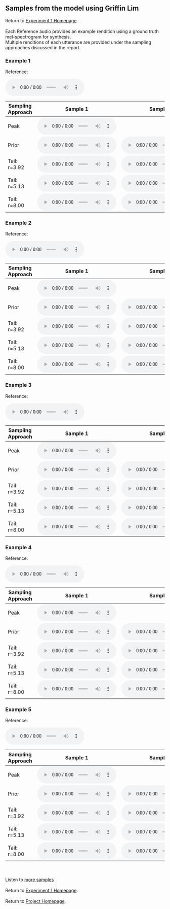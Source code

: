 <!-- exp 1a -->

## Samples from the model using Griffin Lim

Return to [Experiment 1 Homepage](https://ljlj9.github.io/mscproject/experiment_1.html).
<br><br>
Each Reference audio provides an example rendition using a ground truth mel-spectrogram for synthesis.
<br>
Multiple renditions of each utterance are provided under the sampling approaches discussed in the report.

### Example 1

Reference:          
<p><audio src="Experiment1/vae_f0_gl_web_samples/Example1/reference.wav" controls style="width: 250px;"></audio></p>

| Sampling Approach | Sample 1 | Sample 2 | Sample 3 | Sample 4 | Sample 5 |
| --- | --- | --- | --- | --- | --- |
| Peak  | <audio src="Experiment1/vae_f0_gl_web_samples/Example1/peak/sample_1.wav" controls style="width: 250px;"></audio> | | | | |
| Prior | <audio src="Experiment1/vae_f0_gl_web_samples/Example1/prior/sample_1.wav" controls style="width: 250px;"></audio> | <audio src="Experiment1/vae_f0_gl_web_samples/Example1/prior/sample_2.wav" controls style="width: 250px;"></audio> | <audio src="Experiment1/vae_f0_gl_web_samples/Example1/prior/sample_3.wav" controls style="width: 250px;"></audio> | <audio src="Experiment1/vae_f0_gl_web_samples/Example1/prior/sample_4.wav" controls style="width: 250px;"></audio> | <audio src="Experiment1/vae_f0_gl_web_samples/Example1/prior/sample_5.wav" controls style="width: 250px;"></audio> |
| Tail: r=3.92 | <audio src="Experiment1/vae_f0_gl_web_samples/Example1/tail392/sample_1.wav" controls style="width: 250px;"></audio> | <audio src="Experiment1/vae_f0_gl_web_samples/Example1/tail392/sample_2.wav" controls style="width: 250px;"></audio> | <audio src="Experiment1/vae_f0_gl_web_samples/Example1/tail392/sample_3.wav" controls style="width: 250px;"></audio> | <audio src="Experiment1/vae_f0_gl_web_samples/Example1/tail392/sample_4.wav" controls style="width: 250px;"></audio> | <audio src="Experiment1/vae_f0_gl_web_samples/Example1/tail392/sample_5.wav" controls style="width: 250px;"></audio> |
| Tail: r=5.13 | <audio src="Experiment1/vae_f0_gl_web_samples/Example1/tail513/sample_1.wav" controls style="width: 250px;"></audio> | <audio src="Experiment1/vae_f0_gl_web_samples/Example1/tail513/sample_2.wav" controls style="width: 250px;"></audio> | <audio src="Experiment1/vae_f0_gl_web_samples/Example1/tail513/sample_3.wav" controls style="width: 250px;"></audio> | <audio src="Experiment1/vae_f0_gl_web_samples/Example1/tail513/sample_4.wav" controls style="width: 250px;"></audio> | <audio src="Experiment1/vae_f0_gl_web_samples/Example1/tail513/sample_5.wav" controls style="width: 250px;"></audio> |
| Tail: r=8.00 | <audio src="Experiment1/vae_f0_gl_web_samples/Example1/tail8/sample_1.wav" controls style="width: 250px;"></audio> | <audio src="Experiment1/vae_f0_gl_web_samples/Example1/tail8/sample_2.wav" controls style="width: 250px;"></audio> | <audio src="Experiment1/vae_f0_gl_web_samples/Example1/tail8/sample_3.wav" controls style="width: 250px;"></audio> | <audio src="Experiment1/vae_f0_gl_web_samples/Example1/tail8/sample_4.wav" controls style="width: 250px;"></audio> | <audio src="Experiment1/vae_f0_gl_web_samples/Example1/tail8/sample_5.wav" controls style="width: 250px;"></audio> |

### Example 2

Reference:          
<p><audio src="Experiment1/vae_f0_gl_web_samples/Example2/reference.wav" controls style="width: 250px;"></audio></p>

| Sampling Approach | Sample 1 | Sample 2 | Sample 3 | Sample 4 | Sample 5 |
| --- | --- | --- | --- | --- | --- |
| Peak  | <audio src="Experiment1/vae_f0_gl_web_samples/Example2/peak/sample_1.wav" controls style="width: 250px;"></audio> | | | | |
| Prior | <audio src="Experiment1/vae_f0_gl_web_samples/Example2/prior/sample_1.wav" controls style="width: 250px;"></audio> | <audio src="Experiment1/vae_f0_gl_web_samples/Example2/prior/sample_2.wav" controls style="width: 250px;"></audio> | <audio src="Experiment1/vae_f0_gl_web_samples/Example2/prior/sample_3.wav" controls style="width: 250px;"></audio> | <audio src="Experiment1/vae_f0_gl_web_samples/Example2/prior/sample_4.wav" controls style="width: 250px;"></audio> | <audio src="Experiment1/vae_f0_gl_web_samples/Example2/prior/sample_5.wav" controls style="width: 250px;"></audio> |
| Tail: r=3.92 | <audio src="Experiment1/vae_f0_gl_web_samples/Example2/tail392/sample_1.wav" controls style="width: 250px;"></audio> | <audio src="Experiment1/vae_f0_gl_web_samples/Example2/tail392/sample_2.wav" controls style="width: 250px;"></audio> | <audio src="Experiment1/vae_f0_gl_web_samples/Example2/tail392/sample_3.wav" controls style="width: 250px;"></audio> | <audio src="Experiment1/vae_f0_gl_web_samples/Example2/tail392/sample_4.wav" controls style="width: 250px;"></audio> | <audio src="Experiment1/vae_f0_gl_web_samples/Example2/tail392/sample_5.wav" controls style="width: 250px;"></audio> |
| Tail: r=5.13 | <audio src="Experiment1/vae_f0_gl_web_samples/Example2/tail513/sample_1.wav" controls style="width: 250px;"></audio> | <audio src="Experiment1/vae_f0_gl_web_samples/Example2/tail513/sample_2.wav" controls style="width: 250px;"></audio> | <audio src="Experiment1/vae_f0_gl_web_samples/Example2/tail513/sample_3.wav" controls style="width: 250px;"></audio> | <audio src="Experiment1/vae_f0_gl_web_samples/Example2/tail513/sample_4.wav" controls style="width: 250px;"></audio> | <audio src="Experiment1/vae_f0_gl_web_samples/Example2/tail513/sample_5.wav" controls style="width: 250px;"></audio> |
| Tail: r=8.00 | <audio src="Experiment1/vae_f0_gl_web_samples/Example2/tail8/sample_1.wav" controls style="width: 250px;"></audio> | <audio src="Experiment1/vae_f0_gl_web_samples/Example2/tail8/sample_2.wav" controls style="width: 250px;"></audio> | <audio src="Experiment1/vae_f0_gl_web_samples/Example2/tail8/sample_3.wav" controls style="width: 250px;"></audio> | <audio src="Experiment1/vae_f0_gl_web_samples/Example2/tail8/sample_4.wav" controls style="width: 250px;"></audio> | <audio src="Experiment1/vae_f0_gl_web_samples/Example2/tail8/sample_5.wav" controls style="width: 250px;"></audio> |

### Example 3

Reference:          
<p><audio src="Experiment1/vae_f0_gl_web_samples/Example3/reference.wav" controls style="width: 250px;"></audio></p>

| Sampling Approach | Sample 1 | Sample 2 | Sample 3 | Sample 4 | Sample 5 |
| --- | --- | --- | --- | --- | --- |
| Peak  | <audio src="Experiment1/vae_f0_gl_web_samples/Example3/peak/sample_1.wav" controls style="width: 250px;"></audio> | | | | |
| Prior | <audio src="Experiment1/vae_f0_gl_web_samples/Example3/prior/sample_1.wav" controls style="width: 250px;"></audio> | <audio src="Experiment1/vae_f0_gl_web_samples/Example3/prior/sample_2.wav" controls style="width: 250px;"></audio> | <audio src="Experiment1/vae_f0_gl_web_samples/Example3/prior/sample_3.wav" controls style="width: 250px;"></audio> | <audio src="Experiment1/vae_f0_gl_web_samples/Example3/prior/sample_4.wav" controls style="width: 250px;"></audio> | <audio src="Experiment1/vae_f0_gl_web_samples/Example3/prior/sample_5.wav" controls style="width: 250px;"></audio> |
| Tail: r=3.92 | <audio src="Experiment1/vae_f0_gl_web_samples/Example3/tail392/sample_1.wav" controls style="width: 250px;"></audio> | <audio src="Experiment1/vae_f0_gl_web_samples/Example3/tail392/sample_2.wav" controls style="width: 250px;"></audio> | <audio src="Experiment1/vae_f0_gl_web_samples/Example3/tail392/sample_3.wav" controls style="width: 250px;"></audio> | <audio src="Experiment1/vae_f0_gl_web_samples/Example3/tail392/sample_4.wav" controls style="width: 250px;"></audio> | <audio src="Experiment1/vae_f0_gl_web_samples/Example3/tail392/sample_5.wav" controls style="width: 250px;"></audio> |
| Tail: r=5.13 | <audio src="Experiment1/vae_f0_gl_web_samples/Example3/tail513/sample_1.wav" controls style="width: 250px;"></audio> | <audio src="Experiment1/vae_f0_gl_web_samples/Example3/tail513/sample_2.wav" controls style="width: 250px;"></audio> | <audio src="Experiment1/vae_f0_gl_web_samples/Example3/tail513/sample_3.wav" controls style="width: 250px;"></audio> | <audio src="Experiment1/vae_f0_gl_web_samples/Example3/tail513/sample_4.wav" controls style="width: 250px;"></audio> | <audio src="Experiment1/vae_f0_gl_web_samples/Example3/tail513/sample_5.wav" controls style="width: 250px;"></audio> |
| Tail: r=8.00 | <audio src="Experiment1/vae_f0_gl_web_samples/Example3/tail8/sample_1.wav" controls style="width: 250px;"></audio> | <audio src="Experiment1/vae_f0_gl_web_samples/Example3/tail8/sample_2.wav" controls style="width: 250px;"></audio> | <audio src="Experiment1/vae_f0_gl_web_samples/Example3/tail8/sample_3.wav" controls style="width: 250px;"></audio> | <audio src="Experiment1/vae_f0_gl_web_samples/Example3/tail8/sample_4.wav" controls style="width: 250px;"></audio> | <audio src="Experiment1/vae_f0_gl_web_samples/Example3/tail8/sample_5.wav" controls style="width: 250px;"></audio> |

### Example 4

Reference:          
<p><audio src="Experiment1/vae_f0_gl_web_samples/Example4/reference.wav" controls style="width: 250px;"></audio></p>

| Sampling Approach | Sample 1 | Sample 2 | Sample 3 | Sample 4 | Sample 5 |
| --- | --- | --- | --- | --- | --- |
| Peak  | <audio src="Experiment1/vae_f0_gl_web_samples/Example4/peak/sample_1.wav" controls style="width: 250px;"></audio> | | | | |
| Prior | <audio src="Experiment1/vae_f0_gl_web_samples/Example4/prior/sample_1.wav" controls style="width: 250px;"></audio> | <audio src="Experiment1/vae_f0_gl_web_samples/Example4/prior/sample_2.wav" controls style="width: 250px;"></audio> | <audio src="Experiment1/vae_f0_gl_web_samples/Example4/prior/sample_3.wav" controls style="width: 250px;"></audio> | <audio src="Experiment1/vae_f0_gl_web_samples/Example4/prior/sample_4.wav" controls style="width: 250px;"></audio> | <audio src="Experiment1/vae_f0_gl_web_samples/Example4/prior/sample_5.wav" controls style="width: 250px;"></audio> |
| Tail: r=3.92 | <audio src="Experiment1/vae_f0_gl_web_samples/Example4/tail392/sample_1.wav" controls style="width: 250px;"></audio> | <audio src="Experiment1/vae_f0_gl_web_samples/Example4/tail392/sample_2.wav" controls style="width: 250px;"></audio> | <audio src="Experiment1/vae_f0_gl_web_samples/Example4/tail392/sample_3.wav" controls style="width: 250px;"></audio> | <audio src="Experiment1/vae_f0_gl_web_samples/Example4/tail392/sample_4.wav" controls style="width: 250px;"></audio> | <audio src="Experiment1/vae_f0_gl_web_samples/Example4/tail392/sample_5.wav" controls style="width: 250px;"></audio> |
| Tail: r=5.13 | <audio src="Experiment1/vae_f0_gl_web_samples/Example4/tail513/sample_1.wav" controls style="width: 250px;"></audio> | <audio src="Experiment1/vae_f0_gl_web_samples/Example4/tail513/sample_2.wav" controls style="width: 250px;"></audio> | <audio src="Experiment1/vae_f0_gl_web_samples/Example4/tail513/sample_3.wav" controls style="width: 250px;"></audio> | <audio src="Experiment1/vae_f0_gl_web_samples/Example4/tail513/sample_4.wav" controls style="width: 250px;"></audio> | <audio src="Experiment1/vae_f0_gl_web_samples/Example4/tail513/sample_5.wav" controls style="width: 250px;"></audio> |
| Tail: r=8.00 | <audio src="Experiment1/vae_f0_gl_web_samples/Example4/tail8/sample_1.wav" controls style="width: 250px;"></audio> | <audio src="Experiment1/vae_f0_gl_web_samples/Example4/tail8/sample-2.wav" controls style="width: 250px;"></audio> | <audio src="Experiment1/vae_f0_gl_web_samples/Example4/tail8/sample_3.wav" controls style="width: 250px;"></audio> | <audio src="Experiment1/vae_f0_gl_web_samples/Example4/tail8/sample_4.wav" controls style="width: 250px;"></audio> | <audio src="Experiment1/vae_f0_gl_web_samples/Example4/tail8/sample_5.wav" controls style="width: 250px;"></audio> |

### Example 5

Reference:          
<p><audio src="Experiment1/vae_f0_gl_web_samples/Example5/reference.wav" controls style="width: 250px;"></audio></p>

| Sampling Approach | Sample 1 | Sample 2 | Sample 3 | Sample 4 | Sample 5 |
| --- | --- | --- | --- | --- | --- |
| Peak  | <audio src="Experiment1/vae_f0_gl_web_samples/Example5/peak/sample_1.wav" controls style="width: 250px;"></audio> | | | | |
| Prior | <audio src="Experiment1/vae_f0_gl_web_samples/Example5/prior/sample_1.wav" controls style="width: 250px;"></audio> | <audio src="Experiment1/vae_f0_gl_web_samples/Example5/prior/sample_2.wav" controls style="width: 250px;"></audio> | <audio src="Experiment1/vae_f0_gl_web_samples/Example5/prior/sample_3.wav" controls style="width: 250px;"></audio> | <audio src="Experiment1/vae_f0_gl_web_samples/Example5/prior/sample_4.wav" controls style="width: 250px;"></audio> | <audio src="Experiment1/vae_f0_gl_web_samples/Example5/prior/sample_5.wav" controls style="width: 250px;"></audio> |
| Tail: r=3.92 | <audio src="Experiment1/vae_f0_gl_web_samples/Example5/tail392/sample_1.wav" controls style="width: 250px;"></audio> | <audio src="Experiment1/vae_f0_gl_web_samples/Example5/tail392/sample_2.wav" controls style="width: 250px;"></audio> | <audio src="Experiment1/vae_f0_gl_web_samples/Example5/tail392/sample_3.wav" controls style="width: 250px;"></audio> | <audio src="Experiment1/vae_f0_gl_web_samples/Example5/tail392/sample_4.wav" controls style="width: 250px;"></audio> | <audio src="Experiment1/vae_f0_gl_web_samples/Example5/tail392/sample_5.wav" controls style="width: 250px;"></audio> |
| Tail: r=5.13 | <audio src="Experiment1/vae_f0_gl_web_samples/Example5/tail513/sample_1.wav" controls style="width: 250px;"></audio> | <audio src="Experiment1/vae_f0_gl_web_samples/Example5/tail513/sample_2.wav" controls style="width: 250px;"></audio> | <audio src="Experiment1/vae_f0_gl_web_samples/Example5/tail513/sample_3.wav" controls style="width: 250px;"></audio> | <audio src="Experiment1/vae_f0_gl_web_samples/Example5/tail513/sample_4.wav" controls style="width: 250px;"></audio> | <audio src="Experiment1/vae_f0_gl_web_samples/Example5/tail513/sample_5.wav" controls style="width: 250px;"></audio> |
| Tail: r=8.00 | <audio src="Experiment1/vae_f0_gl_web_samples/Example5/tail8/samples_1.wav" controls style="width: 250px;"></audio> | <audio src="Experiment1/vae_f0_gl_web_samples/Example5/tail8/samples_2.wav" controls style="width: 250px;"></audio> | <audio src="Experiment1/vae_f0_gl_web_samples/Example5/tail8/samples_3.wav" controls style="width: 250px;"></audio> | <audio src="Experiment1/vae_f0_gl_web_samples/Example5/tail8/samples_4.wav" controls style="width: 250px;"></audio> | <audio src="Experiment1/vae_f0_gl_web_samples/Example5/tail8/samples_5.wav" controls style="width: 250px;"></audio> |

<br><br>
Listen to [more samples](https://ljlj9.github.io/mscproject/experiment_1a_ii.html)
<br><br>
Return to [Experiment 1 Homepage](https://ljlj9.github.io/mscproject/experiment_1.html).
<br><br>
Return to [Project Homepage](https://ljlj9.github.io/mscproject/index.html).
